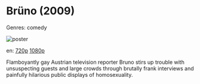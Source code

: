 # Brüno (2009)

Genres: comedy

![poster](http://image.tmdb.org/t/p/w500/tqvApLFIzYBr8MIqi22VSIilHN7.jpg)

en:
  [720p](magnet:?xt=urn:btih:FCB4329AFB16B6649E9F3BCEE29B74901484A8E4&tr=udp://glotorrents.pw:6969/announce&tr=udp://tracker.opentrackr.org:1337/announce&tr=udp://torrent.gresille.org:80/announce&tr=udp://tracker.openbittorrent.com:80&tr=udp://tracker.coppersurfer.tk:6969&tr=udp://tracker.leechers-paradise.org:6969&tr=udp://p4p.arenabg.ch:1337&tr=udp://tracker.internetwarriors.net:1337)
  [1080p](magnet:?xt=urn:btih:06B96B77A7EEAC7DB22234CB74846A8AB109B809&tr=udp://glotorrents.pw:6969/announce&tr=udp://tracker.opentrackr.org:1337/announce&tr=udp://torrent.gresille.org:80/announce&tr=udp://tracker.openbittorrent.com:80&tr=udp://tracker.coppersurfer.tk:6969&tr=udp://tracker.leechers-paradise.org:6969&tr=udp://p4p.arenabg.ch:1337&tr=udp://tracker.internetwarriors.net:1337)
  


Flamboyantly gay Austrian television reporter Bruno stirs up trouble with unsuspecting guests and large crowds through brutally frank interviews and painfully hilarious public displays of homosexuality.